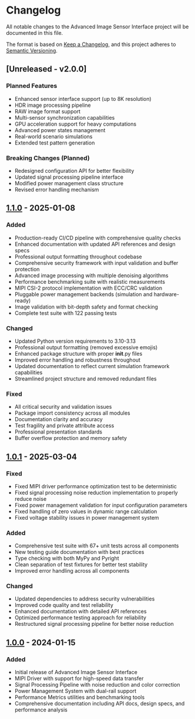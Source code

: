 # Changelog

All notable changes to the Advanced Image Sensor Interface project will be documented in this file.

The format is based on [Keep a Changelog](https://keepachangelog.com/en/1.0.0/),
and this project adheres to [Semantic Versioning](https://semver.org/spec/v2.0.0.html).

## [Unreleased - v2.0.0]

### Planned Features
- Enhanced sensor interface support (up to 8K resolution)
- HDR image processing pipeline
- RAW image format support
- Multi-sensor synchronization capabilities
- GPU acceleration support for heavy computations
- Advanced power states management
- Real-world scenario simulations
- Extended test pattern generation

### Breaking Changes (Planned)
- Redesigned configuration API for better flexibility
- Updated signal processing pipeline interface
- Modified power management class structure
- Revised error handling mechanism

## [1.1.0] - 2025-01-08

### Added
- Production-ready CI/CD pipeline with comprehensive quality checks
- Enhanced documentation with updated API references and design specs
- Professional output formatting throughout codebase
- Comprehensive security framework with input validation and buffer protection
- Advanced image processing with multiple denoising algorithms
- Performance benchmarking suite with realistic measurements
- MIPI CSI-2 protocol implementation with ECC/CRC validation
- Pluggable power management backends (simulation and hardware-ready)
- Image validation with bit-depth safety and format checking
- Complete test suite with 122 passing tests

### Changed
- Updated Python version requirements to 3.10-3.13
- Professional output formatting (removed excessive emojis)
- Enhanced package structure with proper __init__.py files
- Improved error handling and robustness throughout
- Updated documentation to reflect current simulation framework capabilities
- Streamlined project structure and removed redundant files

### Fixed
- All critical security and validation issues
- Package import consistency across all modules
- Documentation clarity and accuracy
- Test fragility and private attribute access
- Professional presentation standards
- Buffer overflow protection and memory safety

## [1.0.1] - 2025-03-04

### Fixed
- Fixed MIPI driver performance optimization test to be deterministic
- Fixed signal processing noise reduction implementation to properly reduce noise
- Fixed power management validation for input configuration parameters
- Fixed handling of zero values in dynamic range calculation
- Fixed voltage stability issues in power management system

### Added
- Comprehensive test suite with 67+ unit tests across all components
- New testing guide documentation with best practices
- Type checking with both MyPy and Pyright
- Clean separation of test fixtures for better test stability
- Improved error handling across all components

### Changed
- Updated dependencies to address security vulnerabilities
- Improved code quality and test reliability
- Enhanced documentation with detailed API references
- Optimized performance testing approach for reliability
- Restructured signal processing pipeline for better noise reduction

## [1.0.0] - 2024-01-15

### Added
- Initial release of Advanced Image Sensor Interface
- MIPI Driver with support for high-speed data transfer
- Signal Processing Pipeline with noise reduction and color correction
- Power Management System with dual-rail support
- Performance Metrics utilities and benchmarking tools
- Comprehensive documentation including API docs, design specs, and performance analysis

[1.1.0]: https://github.com/muditbhargava66/Advanced-Image-Sensor-Interface/compare/v1.0.1...v1.1.0
[1.0.1]: https://github.com/muditbhargava66/Advanced-Image-Sensor-Interface/compare/v1.0.0...v1.0.1
[1.0.0]: https://github.com/muditbhargava66/Advanced-Image-Sensor-Interface/releases/tag/v1.0.0
